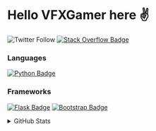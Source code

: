 # Hello VFXGamer here :v:
![Twitter Follow](https://img.shields.io/twitter/follow/VFXGamer_1?color=cyan&logo=Twitter&logoColor=cyan&style=for-the-badge) [![Stack Overflow Badge](https://img.shields.io/badge/-@VFXGamer-ff9966?color=595959&style=for-the-badge&logo=stackoverflow&logoColor=orange&link=https://stackoverflow.com/users/13997557/vfxgamer)](https://stackoverflow.com/users/13997557/vfxgamer)

### Languages
[![Python Badge](https://img.shields.io/badge/-Python-66ff66?style=for-the-badge&labelColor=black&logo=Python&logoColor=66ff66)](#)

### Frameworks
[![Flask Badge](https://img.shields.io/badge/-flask-ccccff?style=for-the-badge&labelColor=black&logo=flask&logoColor=ccccff)](#)
[![Bootstrap Badge](https://img.shields.io/badge/-bootstrap-cc33ff?style=for-the-badge&labelColor=black&logo=bootstrap&logoColor=cc33ff)](#)

<details>
  <summary>GitHub Stats</summary>
  <img align="left" alt="VFXGamer's GitHub Stats" src="https://github-readme-stats.vercel.app/api?username=VFXGamer&count_private=true&theme=tokyonight&hide=contribs,prs)" />
</details>

